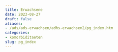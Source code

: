 ```yaml
---
title: Erwachsene
date: 2023-08-27
draft: false
aliases:
- /ads/ads-erwachsen/adhs-erwachsen2/pg_index.htm
categories:
- komorbiditaeten
slug: pg_index
---
```

